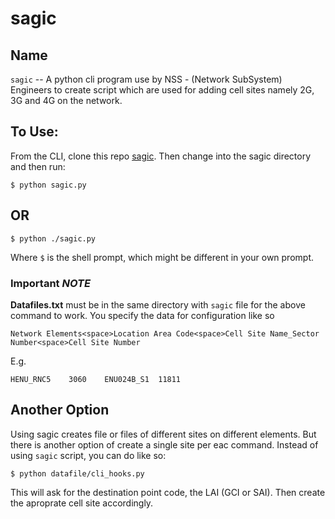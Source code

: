 # sagic

## Name

`sagic` -- A python cli program use by NSS - (Network SubSystem) Engineers to create script which are used
for adding cell sites namely 2G, 3G and 4G on the network.

## To Use:

From the CLI, clone this repo [sagic](https://github.com/2teez/sagic).
Then change into the sagic directory and then run:

```
$ python sagic.py
```

## OR

```
$ python ./sagic.py
```
Where `$` is the shell prompt, which might be different in your own prompt.

### Important _NOTE_

**Datafiles.txt** must be in the same directory with ```sagic``` file for the above command to work.
You specify the data for configuration like so

```
Network Elements<space>Location Area Code<space>Cell Site Name_Sector Number<space>Cell Site Number
```
E.g.

```HENU_RNC5	3060	ENU024B_S1	11811```

## Another Option

Using sagic creates file or files of different sites on different elements. But there is another
option of create a single site per eac command.
Instead of using `sagic` script, you can do like so:

```
$ python datafile/cli_hooks.py
```

This will ask for the destination point code, the LAI (GCI or SAI). Then create the aproprate cell site accordingly.
